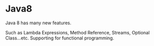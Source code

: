 # Java8
Java 8 has many new features.

Such as Lambda Expressions, Method Reference, Streams, Optional Class...etc.
Supporting for functional programming.
